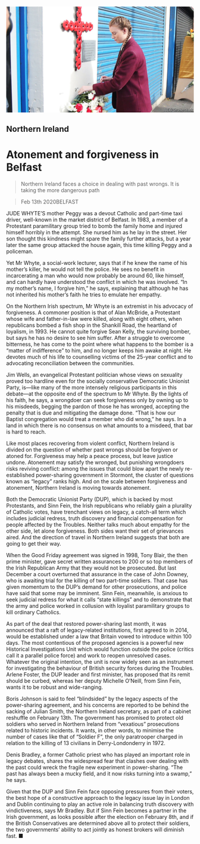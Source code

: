![](./images/20200215_BRP001.jpg)

## Northern Ireland

# Atonement and forgiveness in Belfast

> Northern Ireland faces a choice in dealing with past wrongs. It is taking the more dangerous path

> Feb 13th 2020BELFAST

JUDE WHYTE’S mother Peggy was a devout Catholic and part-time taxi driver, well-known in the market district of Belfast. In 1983, a member of a Protestant paramilitary group tried to bomb the family home and injured himself horribly in the attempt. She nursed him as he lay in the street. Her son thought this kindness might spare the family further attacks, but a year later the same group attacked the house again, this time killing Peggy and a policeman.

Yet Mr Whyte, a social-work lecturer, says that if he knew the name of his mother’s killer, he would not tell the police. He sees no benefit in incarcerating a man who would now probably be around 60, like himself, and can hardly have understood the conflict in which he was involved. “In my mother’s name, I forgive him,” he says, explaining that although he has not inherited his mother’s faith he tries to emulate her empathy.

On the Northern Irish spectrum, Mr Whyte is an extremist in his advocacy of forgiveness. A commoner position is that of Alan McBride, a Protestant whose wife and father-in-law were killed, along with eight others, when republicans bombed a fish shop in the Shankill Road, the heartland of loyalism, in 1993. He cannot quite forgive Sean Kelly, the surviving bomber, but says he has no desire to see him suffer. After a struggle to overcome bitterness, he has come to the point where what happens to the bomber is a “matter of indifference” to him, and no longer keeps him awake at night. He devotes much of his life to counselling victims of the 25-year conflict and to advocating reconciliation between the communities.

Jim Wells, an evangelical Protestant politician whose views on sexuality proved too hardline even for the socially conservative Democratic Unionist Party, is—like many of the more intensely religious participants in this debate—at the opposite end of the spectrum to Mr Whyte. By the lights of his faith, he says, a wrongdoer can seek forgiveness only by owning up to his misdeeds, begging the pardon of those he has wronged, accepting the penalty that is due and mitigating the damage done. “That is how our Baptist congregation would treat a member who did wrong,” he says. In a land in which there is no consensus on what amounts to a misdeed, that bar is hard to reach.

Like most places recovering from violent conflict, Northern Ireland is divided on the question of whether past wrongs should be forgiven or atoned for. Forgiveness may help a peace process, but leave justice undone. Atonement may satisfy the wronged, but punishing wrongdoers risks reviving conflict: among the issues that could blow apart the newly re-established power-sharing government in Stormont, the cluster of questions known as “legacy” ranks high. And on the scale between forgiveness and atonement, Northern Ireland is moving towards atonement.

Both the Democratic Unionist Party (DUP), which is backed by most Protestants, and Sinn Fein, the Irish republicans who reliably gain a plurality of Catholic votes, have trenchant views on legacy, a catch-all term which includes judicial redress, truth discovery and financial compensation for people affected by the Troubles. Neither talks much about empathy for the other side, let alone forgiveness. Both sides want their set of grievances aired. And the direction of travel in Northern Ireland suggests that both are going to get their way.

When the Good Friday agreement was signed in 1998, Tony Blair, the then prime minister, gave secret written assurances to 200 or so top members of the Irish Republican Army that they would not be prosecuted. But last December a court overturned that assurance in the case of John Downey, who is awaiting trial for the killing of two part-time soldiers. That case has given momentum to the DUP’s demand for other prosecutions, and police have said that some may be imminent. Sinn Fein, meanwhile, is anxious to seek judicial redress for what it calls “state killings” and to demonstrate that the army and police worked in collusion with loyalist paramilitary groups to kill ordinary Catholics.

As part of the deal that restored power-sharing last month, it was announced that a raft of legacy-related institutions, first agreed to in 2014, would be established under a law that Britain vowed to introduce within 100 days. The most contentious of the proposed agencies is a powerful new Historical Investigations Unit which would function outside the police (critics call it a parallel police force) and work to reopen unresolved cases. Whatever the original intention, the unit is now widely seen as an instrument for investigating the behaviour of British security forces during the Troubles. Arlene Foster, the DUP leader and first minister, has proposed that its remit should be curbed, whereas her deputy Michelle O’Neill, from Sinn Fein, wants it to be robust and wide-ranging.

Boris Johnson is said to feel “blindsided” by the legacy aspects of the power-sharing agreement, and his concerns are reported to be behind the sacking of Julian Smith, the Northern Ireland secretary, as part of a cabinet reshuffle on February 13th. The government has promised to protect old soldiers who served in Northern Ireland from “vexatious” prosecutions related to historic incidents. It wants, in other words, to minimise the number of cases like that of “Soldier F”, the only paratrooper charged in relation to the killing of 13 civilians in Derry-Londonderry in 1972.

Denis Bradley, a former Catholic priest who has played an important role in legacy debates, shares the widespread fear that clashes over dealing with the past could wreck the fragile new experiment in power-sharing. “The past has always been a mucky field, and it now risks turning into a swamp,” he says.

Given that the DUP and Sinn Fein face opposing pressures from their voters, the best hope of a constructive approach to the legacy issue lay in London and Dublin continuing to play an active role in balancing truth discovery with vindictiveness, says Mr Bradley. But if Sinn Fein becomes a partner in the Irish government, as looks possible after the election on February 8th, and if the British Conservatives are determined above all to protect their soldiers, the two governments’ ability to act jointly as honest brokers will diminish fast. ■